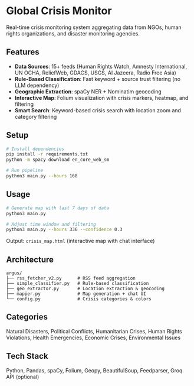 # Global Crisis Monitor

Real-time crisis monitoring system aggregating data from NGOs, human rights organizations, and disaster monitoring agencies.

## Features

- **Data Sources**: 15+ feeds (Human Rights Watch, Amnesty International, UN OCHA, ReliefWeb, GDACS, USGS, Al Jazeera, Radio Free Asia)
- **Rule-Based Classification**: Fast keyword + source trust filtering (no LLM dependency)
- **Geographic Extraction**: spaCy NER + Nominatim geocoding
- **Interactive Map**: Folium visualization with crisis markers, heatmap, and filtering
- **Smart Search**: Keyword-based crisis search with location zoom and category filtering

## Setup

```bash
# Install dependencies
pip install -r requirements.txt
python -m spacy download en_core_web_sm

# Run pipeline
python3 main.py --hours 168
```

## Usage

```bash
# Generate map with last 7 days of data
python3 main.py

# Adjust time window and filtering
python3 main.py --hours 336 --confidence 0.3
```

Output: `crisis_map.html` (interactive map with chat interface)

## Architecture

```
argus/
├── rss_fetcher_v2.py      # RSS feed aggregation
├── simple_classifier.py   # Rule-based classification
├── geo_extractor.py       # Location extraction & geocoding
├── mapper.py              # Map generation + chat UI
└── config.py              # Crisis categories & colors
```

## Categories

Natural Disasters, Political Conflicts, Humanitarian Crises, Human Rights Violations, Health Emergencies, Economic Crises, Environmental Issues

## Tech Stack

Python, Pandas, spaCy, Folium, Geopy, BeautifulSoup, Feedparser, Groq API (optional)


